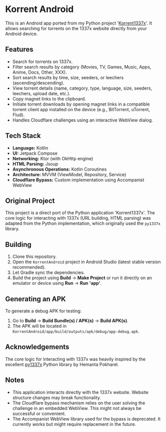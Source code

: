 # Korrent Android

This is an Android app ported from my Python project '[Korrent1337x](https://github.com/kozydot/Korrent1337x)'. It allows searching for torrents on the 1337x website directly from your Android device.

## Features

*   Search for torrents on 1337x.
*   Filter search results by category (Movies, TV, Games, Music, Apps, Anime, Docs, Other, XXX).
*   Sort search results by time, size, seeders, or leechers (ascending/descending).
*   View torrent details (name, category, type, language, size, seeders, leechers, upload date, etc.).
*   Copy magnet links to the clipboard.
*   Initiate torrent downloads by opening magnet links in a compatible torrent client app installed on the device (e.g., BitTorrent, uTorrent, Flud).
*   Handles Cloudflare challenges using an interactive WebView dialog.

## Tech Stack

*   **Language:** Kotlin
*   **UI:** Jetpack Compose
*   **Networking:** Ktor (with OkHttp engine)
*   **HTML Parsing:** Jsoup
*   **Asynchronous Operations:** Kotlin Coroutines
*   **Architecture:** MVVM (ViewModel, Repository, Service)
*   **Cloudflare Bypass:** Custom implementation using Accompanist WebView

## Original Project

This project is a direct port of the Python application 'Korrent1337x'. The core logic for interacting with 1337x (URL building, HTML parsing) was adapted from the Python implementation, which originally used the `py1337x` library.

## Building

1.  Clone this repository.
2.  Open the `KorrentAndroid` project in Android Studio (latest stable version recommended).
3.  Let Gradle sync the dependencies.
4.  Build the project using **Build** -> **Make Project** or run it directly on an emulator or device using **Run** -> **Run 'app'**.

## Generating an APK

To generate a debug APK for testing:
1.  Go to **Build** -> **Build Bundle(s) / APK(s)** -> **Build APK(s)**.
2.  The APK will be located in `KorrentAndroid/app/build/outputs/apk/debug/app-debug.apk`.

## Acknowledgements

The core logic for interacting with 1337x was heavily inspired by the excellent [py1337x](https://github.com/hemantapkh/1337x) Python library by Hemanta Pokharel.
## Notes

*   This application interacts directly with the 1337x website. Website structure changes may break functionality.
*   The Cloudflare bypass mechanism relies on the user solving the challenge in an embedded WebView. This might not always be successful or convenient.
*   The Accompanist WebView library used for the bypass is deprecated. It currently works but might require replacement in the future.
